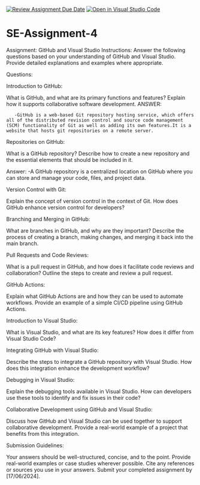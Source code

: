 [![Review Assignment Due Date](https://classroom.github.com/assets/deadline-readme-button-22041afd0340ce965d47ae6ef1cefeee28c7c493a6346c4f15d667ab976d596c.svg)](https://classroom.github.com/a/GvXCZgfk)
[![Open in Visual Studio Code](https://classroom.github.com/assets/open-in-vscode-2e0aaae1b6195c2367325f4f02e2d04e9abb55f0b24a779b69b11b9e10269abc.svg)](https://classroom.github.com/online_ide?assignment_repo_id=15288813&assignment_repo_type=AssignmentRepo)
# SE-Assignment-4
Assignment: GitHub and Visual Studio
Instructions:
Answer the following questions based on your understanding of GitHub and Visual Studio. Provide detailed explanations and examples where appropriate.

Questions:

Introduction to GitHub:

What is GitHub, and what are its primary functions and features? Explain how it supports collaborative software development.
   ANSWER:
    
       -GitHub is a web-based Git repository hosting service, which offers all of the distributed revision control and source code management (SCM) functionality of Git as well as adding its own features.It is a website that hosts git repositories on a remote server.




Repositories on GitHub:

What is a GitHub repository? Describe how to create a new repository and the essential elements that should be included in it.

  Answer: 
   -A GitHub repository is a centralized location on GitHub where you can store and manage your code, files, and project data.

Version Control with Git:

Explain the concept of version control in the context of Git. How does GitHub enhance version control for developers?

Branching and Merging in GitHub:

What are branches in GitHub, and why are they important? Describe the process of creating a branch, making changes, and merging it back into the main branch.

Pull Requests and Code Reviews:

What is a pull request in GitHub, and how does it facilitate code reviews and collaboration? Outline the steps to create and review a pull request.

GitHub Actions:

Explain what GitHub Actions are and how they can be used to automate workflows. Provide an example of a simple CI/CD pipeline using GitHub Actions.

Introduction to Visual Studio:

What is Visual Studio, and what are its key features? How does it differ from Visual Studio Code?

Integrating GitHub with Visual Studio:

Describe the steps to integrate a GitHub repository with Visual Studio. How does this integration enhance the development workflow?

Debugging in Visual Studio:

Explain the debugging tools available in Visual Studio. How can developers use these tools to identify and fix issues in their code?

Collaborative Development using GitHub and Visual Studio:

Discuss how GitHub and Visual Studio can be used together to support collaborative development. Provide a real-world example of a project that 
benefits from this integration.


Submission Guidelines:

Your answers should be well-structured, concise, and to the point.
Provide real-world examples or case studies wherever possible.
Cite any references or sources you use in your answers.
Submit your completed assignment by [17/06/2024].
